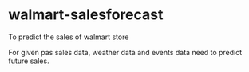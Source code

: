 # walmart-salesforecast

To predict the sales of walmart store

For given pas sales data, weather data and events data need to predict future sales.

